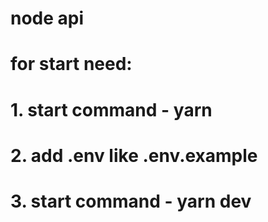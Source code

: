# node api

# for start need:

# 1. start command - yarn

# 2. add .env like .env.example

# 3. start command - yarn dev
